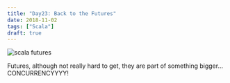 ```yaml
---
title: "Day23: Back to the Futures"
date: 2018-11-02
tags: ["Scala"]
draft: true
---
```



![scala futures](/images/futures.jpg)

Futures, although not really hard to get, they are part of something bigger... CONCURRENCYYYY!
